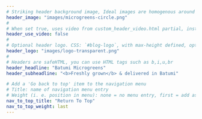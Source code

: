 ```yaml
---
# Striking header background image, Ideal images are homogenous around the centre and contrasting to the text. Non-ideal images can use `title_guard`
header_image: "images/microgreens-circle.png"
#
# When set true, uses video from custom_header_video.html partial, instead of header_image
header_use_video: false
#
# Optional header logo. CSS: `#blog-logo`, with max-height defined, optimize to prevent scaling
header_logo: "images/logo-transparent.png"
#
# Headers are safeHTML, you can use HTML tags such as b,i,u,br
header_headline: "Batumi Microgreens"
header_subheadline: "<b>Freshly grown</b> & delivered in Batumi"

# Add a 'Go back to top' item to the navigation menu
# Title: name of navigation menu entry
# Weight (i. e. position in menu): none = no menu entry, first = add as first entry, last = ad as last entry
nav_to_top_title: "Return To Top"
nav_to_top_weight: last
---
```

